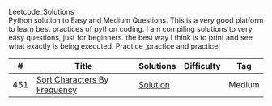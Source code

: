 Leetcode_Solutions  
Python solution to Easy and Medium Questions. This is a very good platform to learn best practices of python coding.
I am compiling solutions to very easy questions, just for beginners. the best way I think is to print and see what exactly is being executed.
Practice ,practice and practice!


|  #  |      Title     |   Solutions   |  Difficulty  | Tag                   
|-----|----------------|---------------|--------|-------------
|451  |[Sort Characters By Frequency](https://leetcode.com/problems/sort-characters-by-frequency/)|[Solution](../master/451.py) | |Medium|string,Hash Table|
